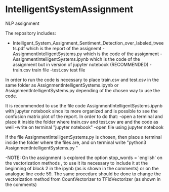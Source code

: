 # IntelligentSystemAssignment
NLP assignment


The repository includes:

- Intelligent_System_Assignment_Sentiment_Detection_over_labeled_tweets.pdf which is the report of the assignemt
-AssignmentIntelligentSystems.py which is the code of the assignment
-AssignmentIntelligentSystems.ipynb which is the code of the assignment but in version of jupyter notebook (RECOMMENDED)
-train.csv train file
-test.csv test file

In order to run the code is necessary to place train.csv and test.csv in the same folder as AssignmentIntelligentSystems.ipynb or AssignmentIntelligentSystems.py depending of the chosen way to use the code.

It is recommended to use the file code AssignmentIntelligentSystems.ipynb with jupyter notebook since its more organized and is possible
to see the confusion matrix plot of the report. In order to do that:
-open a terminal and place it inside the folder where train.csv and test.csv are and the code as well
-write on terminal "jupyter notebook"
-open file using jupyter notebook

If the file AssignmentIntelligentSystems.py is chosen, then place a terminal inside the folder where the files are, and on terminal write "python3 AssignmentIntelligentSystems.py "

-NOTE: On the assignment is explored the option  stop_words = 'english' on the vectorization methods , to use it its necessary to include it at the beginning of block 2 in the ipynb (as is shown in the comments) or on the analogue line code 59. The same procedure should be done to change
the vectorization method from CountVectorizer to TFidVectorizer (as shown in the comments)

